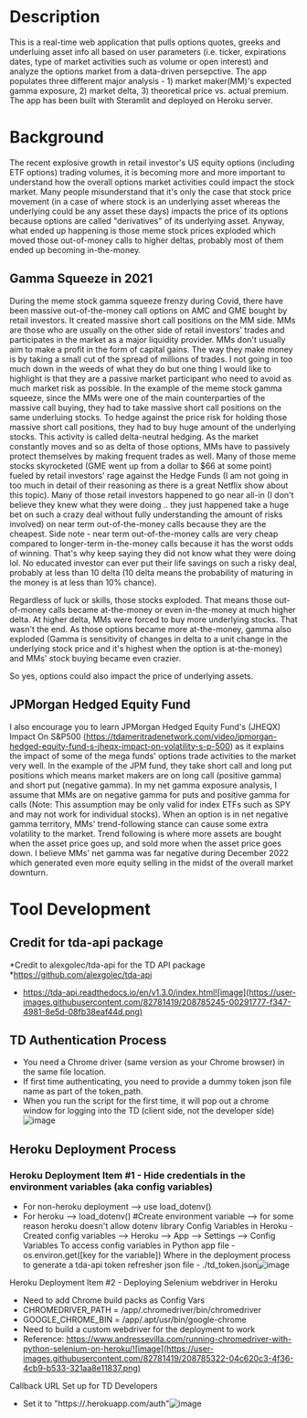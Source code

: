# Description
This is a real-time web application that pulls options quotes, greeks and underluing asset info all based on user parameters (i.e. ticker, expirations dates, type of market activities such as volume or open interest) and analyze the options market from a data-driven persepctive. The app populates three different major analysis - 1) market maker(MM)'s expected gamma exposure, 2) market delta, 3) theoretical price vs. actual premium. The app has been built with Steramlit and deployed on Heroku server. 

# Background
The recent explosive growth in retail investor's US equity options (including ETF options) trading volumes, it is becoming more and more important to understand how the overall options market activities could impact the stock market. Many people misunderstand that it's only the case that stock price movement (in a case of where stock is an underlying asset whereas the underlying could be any asset these days) impacts the price of its options because options are called "derivatives" of its underlying asset. Anyway, what ended up happening is those meme stock prices exploded which moved those out-of-money calls to higher deltas, probably most of them ended up becoming in-the-money.

## Gamma Squeeze in 2021 
During the meme stock gamma squeeze frenzy during Covid, there have been massive out-of-the-money call options on AMC and GME bought by retail investors. It created massive short call positions on the MM side. MMs are those who are usually on the other side of retail investors' trades and participates in the market as a major liquidity provider. MMs don't usually aim to make a profit in the form of capital gains. The way they make money is by taking a small cut of the spread of millions of trades. I not going in too much down in the weeds of what they do but one thing I would like to highlight is that they are a passive market participant who need to avoid as much market risk as possible. In the example of the meme stock gamma squeeze, since the MMs were one of the main counterparties of the massive call buying, they had to take massive short call positions on the same underluing stocks. To hedge against the price risk for holding those massive short call positions, they had to buy huge amount of the underlying stocks. This activity is called delta-neutral hedging. As the market constantly moves and so as delta of those options, MMs have to passively protect themselves by making frequent trades as well. Many of those meme stocks skyrocketed (GME went up from a dollar to $66 at some point) fueled by retail investors' rage against the Hedge Funds (I am not going in too much in detail of their reasoning as there is a great Netflix show about this topic). Many of those retail investors happened to go near all-in (I don't believe they knew what they were doing .. they just happened take a huge bet on such a crazy deal without fully understanding the amount of risks involved) on near term out-of-the-money calls because they are the cheapest. Side note - near term out-of-the-money calls are very cheap compared to longer-term in-the-money calls because it has the worst odds of winning. That's why keep saying they did not know what they were doing lol. No educated investor can ever put their life savings on such a risky deal, probably at less than 10 delta (10 delta means the probability of maturing in the money is at less than 10% chance). 

Regardless of luck or skills, those stocks exploded. That means those out-of-money calls became at-the-money or even in-the-money at much higher delta. At higher delta, MMs were forced to buy more underlying stocks. That wasn't the end. As those options became more at-the-money, gamma also exploded (Gamma is sensitivity of changes in delta to a unit change in the underlying stock price and it's highest when the option is at-the-money) and MMs' stock buying became even crazier. 

So yes, options could also impact the price of underlying assets. 
 
## JPMorgan Hedged Equity Fund 
I also encourage you to learn JPMorgan Hedged Equity Fund's (JHEQX) Impact On S&P500 (https://tdameritradenetwork.com/video/jpmorgan-hedged-equity-fund-s-jheqx-impact-on-volatility-s-p-500) as it explains the impact of some of the mega funds' options trade activities to the market very well. In the example of the JPM fund, they take short call and long put positions which means market makers are on long call (positive gamma) and short put (negative gamma).
In my net gamma exposure analysis, I assume that MMs are on negative gamma for puts and positive gamma for calls (Note: This assumption may be only valid for index ETFs such as SPY and may not work for individual stocks). When an option is in net negative gamma territory, MMs' trend-following stance can cause some extra volatility to the market. Trend following is where more assets are bought when the asset price goes up, and sold more when the asset price goes down. I believe MMs' net gamma was far negative during December 2022 which generated even more equity selling in the midst of the overall market downturn. 


# Tool Development

## Credit for tda-api package
*Credit to alexgolec/tda-api for the TD API package
*https://github.com/alexgolec/tda-api
- https://tda-api.readthedocs.io/en/v1.3.0/index.html![image](https://user-images.githubusercontent.com/82781419/208785245-00291777-f347-4981-8e5d-08fb38eaf44d.png)

## TD Authentication Process
- You need a Chrome driver (same version as your Chrome browser) in the same file location.
- If first time authenticating, you need to provide a dummy token json file name as part of the token_path. 
- When you run the script for the first time, it will pop out a chrome window for logging into the TD (client side, not the developer side)![image](https://user-images.githubusercontent.com/82781419/208785275-4956445d-a765-40c1-8343-374f23229aeb.png)

## Heroku Deployment Process
### Heroku Deployment Item #1 - Hide credentials in the environment variables (aka config variables)
- For non-heroku deployment --> use load_dotenv()
- For heroku --> load_dotenv() #Create environment variable --> for some reason heroku doesn't allow dotenv library
    Config Variables in Heroku
        - Created config variables --> Heroku --> App --> Settings --> Config Variables
    To access config variables in Python app file
        - os.environ.get([key for the variable])
    Where in the deployment process to generate a tda-api token refresher json file
        - ./td_token.json![image](https://user-images.githubusercontent.com/82781419/208785307-97e677f2-86fa-408f-bedb-13c4f696f09f.png)


Heroku Deployment Item #2 - Deploying Selenium webdriver in Heroku
- Need to add Chrome build packs as Config Vars
- CHROMEDRIVER_PATH = /app/.chromedriver/bin/chromedriver
- GOOGLE_CHROME_BIN = /app/.apt/usr/bin/google-chrome
- Need to build a custom webdriver for the deployment to work
- Reference: https://www.andressevilla.com/running-chromedriver-with-python-selenium-on-heroku/![image](https://user-images.githubusercontent.com/82781419/208785322-04c620c3-4f36-4cb9-b533-321aa8e11837.png)


Callback URL Set up for TD Developers 
- Set it to "https://<your heroku app name>.herokuapp.com/auth"![image](https://user-images.githubusercontent.com/82781419/208785350-990fe49b-45c6-4b5e-807e-e5bc3c5145ac.png)

